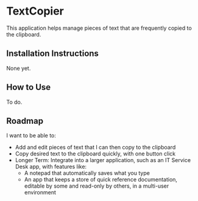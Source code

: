 # TextCopier
This application helps manage pieces of text that are frequently copied to the clipboard.

## Installation Instructions
None yet.

## How to Use
To do.

## Roadmap
I want to be able to:
* Add and edit pieces of text that I can then copy to the clipboard
* Copy desired text to the clipboard quickly, with one button click
* Longer Term: Integrate into a larger application, such as an IT Service Desk app, with features like:
    * A notepad that automatically saves what you type
    * An app that keeps a store of quick reference documentation, editable by some and read-only by others, in a multi-user environment
